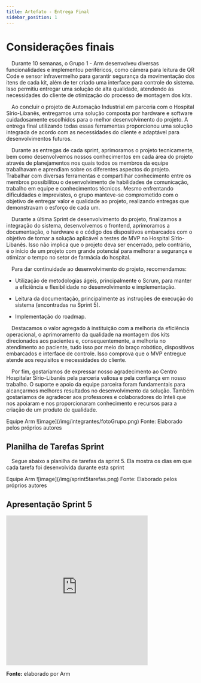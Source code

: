 ```yaml
---
title: Artefato - Entrega Final
sidebar_position: 1
---
```

# Considerações finais

&emsp;Durante 10 semanas, o Grupo 1 - Arm desenvolveu diversas funcionalidades e implementou periféricos, como câmera para leitura de QR Code e sensor infravermelho para garantir segurança da movimentação dos itens de cada kit, além de ter criado uma interface para controle do sistema. Isso permitiu entregar uma solução de alta qualidade, atendendo às necessidades do cliente de otimização do processo de montagem dos kits.

&emsp;Ao concluir o projeto de Automação Industrial em parceria com o Hospital Sírio-Libanês, entregamos uma solução composta por hardware e software cuidadosamente escolhidos para o melhor desenvolvimento do projeto. A entrega final utilizando todas essas ferramentas proporcionou uma solução integrada de acordo com as necessidades do cliente e adaptável para desenvolvimentos futuros.

&emsp;Durante as entregas de cada sprint, aprimoramos o projeto tecnicamente, bem como desenvolvemos nossos conhecimentos em cada área do projeto através de planejamentos nos quais todos os membros da equipe trabalhavam e aprendiam sobre os diferentes aspectos do projeto. Trabalhar com diversas ferramentas e compartilhar conhecimento entre os membros possibilitou o desenvolvimento de habilidades de comunicação, trabalho em equipe e conhecimentos técnicos. Mesmo enfrentando dificuldades e imprevistos, o grupo manteve-se comprometido com o objetivo de entregar valor e qualidade ao projeto, realizando entregas que demonstravam o esforço de cada um.

&emsp;Durante a última Sprint de desenvolvimento do projeto, finalizamos a integração do sistema, desenvolvemos o frontend, aprimoramos a documentação, o hardware e o código dos dispositivos embarcados com o objetivo de tornar a solução aplicável a testes de MVP no Hospital Sírio-Libanês. Isso não implica que o projeto deva ser encerrado, pelo contrário, é o início de um projeto com grande potencial para melhorar a segurança e otimizar o tempo no setor de farmácia do hospital.

&emsp;Para dar continuidade ao desenvolvimento do projeto, recomendamos:

- Utilização de metodologias ágeis, principalmente o Scrum, para manter a eficiência e flexibilidade no desenvolvimento e implementação.

- Leitura da documentação, principalmente as instruções de execução do sistema (encontradas na Sprint 5).

- Implementação do roadmap.

&emsp;Destacamos o valor agregado à instituição com a melhoria da eficiência operacional, o aprimoramento da qualidade na montagem dos kits direcionados aos pacientes e, consequentemente, a melhoria no atendimento ao paciente, tudo isso por meio do braço robótico, dispositivos embarcados e interface de controle. Isso comprova que o MVP entregue atende aos requisitos e necessidades do cliente.

&emsp;Por fim, gostaríamos de expressar nosso agradecimento ao Centro Hospitalar Sírio-Libanês pela parceria valiosa e pela confiança em nosso trabalho. O suporte e apoio da equipe parceira foram fundamentais para alcançarmos melhores resultados no desenvolvimento da solução. Também gostaríamos de agradecer aos professores e colaboradores do Inteli que nos apoiaram e nos proporcionaram conhecimento e recursos para a criação de um produto de qualidade.

<div style={{width: '50%', margin: '0 auto', textAlign: 'center'}}>
    Equipe Arm
    ![image](/img/integrantes/fotoGrupo.png)
    Fonte: Elaborado pelos próprios autores
</div>

## Planilha de Tarefas Sprint

&emsp;Segue abaixo a planilha de tarefas da sprint 5. Ela mostra os dias em que cada tarefa foi desenvolvida durante esta sprint

<div style={{width: '100%', margin: '0 auto', textAlign: 'center'}}>
    Equipe Arm
    ![image](/img/sprint5tarefas.png)
    Fonte: Elaborado pelos próprios autores
</div>

## Apresentação Sprint 5

<iframe src="https://docs.google.com/presentation/d/e/2PACX-1vSWFWS8ERZ6HiCxevCvMGdT-eSikUnjkok83DNGyBb8iLus36vcS2c8ac4rSPZ07iKkBYoLFrvuK-3J/embed?start=false&loop=false&delayms=3000" frameborder="0" width="75%" height="400" allowfullscreen="true" mozallowfullscreen="true" webkitallowfullscreen="true" style={{ display: 'block', marginLeft: 'auto', marginRight: 'auto' }}></iframe>

<p><b>Fonte:</b> elaborado por Arm </p>
